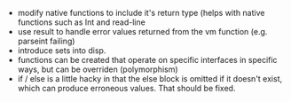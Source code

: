 * modify native functions to include it's return type (helps with native
  functions such as Int and read-line
* use result to handle error values returned from the vm function (e.g. parseint failing)
* introduce sets into disp.
* functions can be created that operate on specific interfaces in specific ways, but can be overriden (polymorphism)
* if / else is a little hacky in that the else block is omitted if it doesn't exist,
  which can produce erroneous values. That should be fixed.
